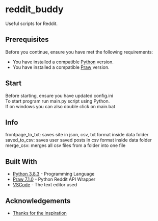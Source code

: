 # reddit_buddy
Useful scripts for Reddit.

## Prerequisites

Before you continue, ensure you have met the following requirements:
* You have installed a compatible [Python](https://www.python.org/downloads/) version.  
* You have installed a compatible [Praw](https://pypi.org/project/praw/) version.  

## Start

Before starting, ensure you have updated config.ini  
To start program run main.py script using Python.  
If on windows you can also double click on main.bat

## Info

frontpage_to_txt: saves site in json, csv, txt format inside data folder  
saved_to_csv: saves user saved posts in csv format inside data folder  
merge_csv: merges all csv files from a folder into one file

## Built With

* [Python 3.8.3](https://www.python.org/) - Programming Language
* [Praw 7.1.0](https://praw.readthedocs.io/en/latest/) - Python Reddit API Wrapper
* [VSCode](https://code.visualstudio.com/) - The text editor used

## Acknowledgements

* [Thanks for the inspiration](https://www.reddit.com/r/tldr/)
